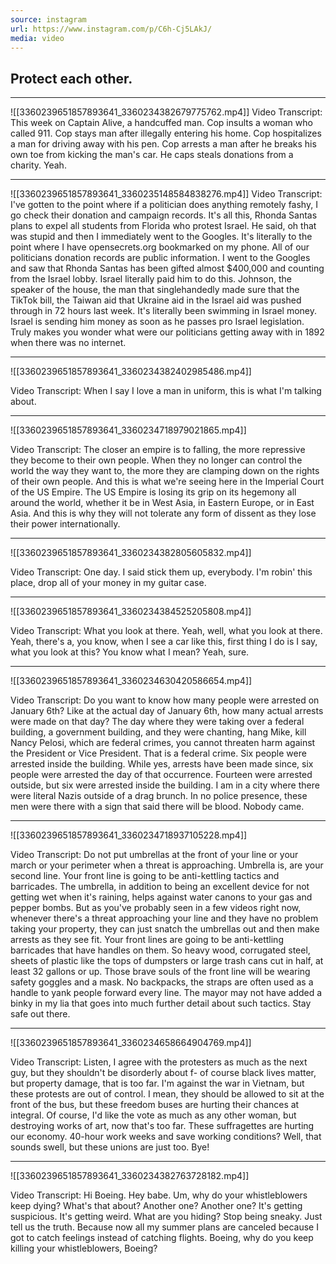 ```yaml
---
source: instagram
url: https://www.instagram.com/p/C6h-Cj5LAkJ/
media: video
---
```


## Protect each other.

---

![[3360239651857893641_3360234382679775762.mp4]]
Video Transcript:
	This week on Captain Alive, a handcuffed man.
	Cop insults a woman who called 911.
	Cop stays man after illegally entering his home.
	Cop hospitalizes a man for driving away with his pen.
	Cop arrests a man after he breaks his own toe
	from kicking the man's car.
	He caps steals donations from a charity.
	Yeah.

---

![[3360239651857893641_3360235148584838276.mp4]]
Video Transcript:
	I've gotten to the point where if a politician does anything remotely fashy, I go check
	their donation and campaign records.
	It's all this, Rhonda Santas plans to expel all students from Florida who protest Israel.
	He said, oh that was stupid and then I immediately went to the Googles.
	It's literally to the point where I have opensecrets.org bookmarked on my phone.
	All of our politicians donation records are public information.
	I went to the Googles and saw that Rhonda Santas has been gifted almost $400,000 and counting
	from the Israel lobby.
	Israel literally paid him to do this.
	Johnson, the speaker of the house, the man that singlehandedly made sure that the TikTok
	bill, the Taiwan aid that Ukraine aid in the Israel aid was pushed through in 72 hours
	last week.
	It's literally been swimming in Israel money.
	Israel is sending him money as soon as he passes pro Israel legislation.
	Truly makes you wonder what were our politicians getting away with in 1892 when there was no internet.

---

![[3360239651857893641_3360234382402985486.mp4]]

Video Transcript:
	When I say I love a man in uniform, this is what I'm talking about.


---

![[3360239651857893641_3360234718979021865.mp4]]

Video Transcript:
	The closer an empire is to falling, the more repressive they become to their own people.
	When they no longer can control the world the way they want to,
	the more they are clamping down on the rights of their own people.
	And this is what we're seeing here in the Imperial Court of the US Empire.
	The US Empire is losing its grip on its hegemony all around the world,
	whether it be in West Asia, in Eastern Europe, or in East Asia.
	And this is why they will not tolerate any form of dissent
	as they lose their power internationally.

---

![[3360239651857893641_3360234382805605832.mp4]]

Video Transcript:
	One day.
	I said stick them up, everybody.
	I'm robin' this place, drop all of your money in my guitar case.

---

![[3360239651857893641_3360234384525205808.mp4]]

Video Transcript:
	What you look at there.
	Yeah, well, what you look at there.
	Yeah, there's a, you know, when I see a car like this,
	first thing I do is I say, what you look at this?
	You know what I mean?
	Yeah, sure.

---

![[3360239651857893641_3360234630420586654.mp4]]

Video Transcript:
	Do you want to know how many people were arrested on January 6th?
	Like at the actual day of January 6th, how many actual arrests were made on that day?
	The day where they were taking over a federal building, a government building, and they were
	chanting, hang Mike, kill Nancy Pelosi, which are federal crimes, you cannot threaten harm
	against the President or Vice President.
	That is a federal crime.
	Six people were arrested inside the building.
	While yes, arrests have been made since, six people were arrested the day of that occurrence.
	Fourteen were arrested outside, but six were arrested inside the building.
	I am in a city where there were literal Nazis outside of a drag brunch.
	In no police presence, these men were there with a sign that said there will be blood.
	Nobody came.

---

![[3360239651857893641_3360234718937105228.mp4]]

Video Transcript:
	Do not put umbrellas at the front of your line or your march or your perimeter when a threat is approaching.
	Umbrella is, are your second line. Your front line is going to be anti-kettling tactics and barricades.
	The umbrella, in addition to being an excellent device for not getting wet when it's raining,
	helps against water canons to your gas and pepper bombs.
	But as you've probably seen in a few videos right now, whenever there's a threat approaching your line
	and they have no problem taking your property, they can just snatch the umbrellas out and then make arrests as they see fit.
	Your front lines are going to be anti-kettling barricades that have handles on them.
	So heavy wood, corrugated steel, sheets of plastic like the tops of dumpsters or large trash cans cut in half,
	at least 32 gallons or up. Those brave souls of the front line will be wearing safety goggles and a mask.
	No backpacks, the straps are often used as a handle to yank people forward every line.
	The mayor may not have added a binky in my lia that goes into much further detail about such tactics.
	Stay safe out there.

---

![[3360239651857893641_3360234658664904769.mp4]]

Video Transcript:
	Listen, I agree with the protesters as much as the next guy, but they shouldn't be disorderly about
	f- of course black lives matter, but property damage, that is too far.
	I'm against the war in Vietnam, but these protests are out of control.
	I mean, they should be allowed to sit at the front of the bus, but these freedom buses are hurting their chances at integral.
	Of course, I'd like the vote as much as any other woman, but destroying works of art, now that's too far.
	These suffragettes are hurting our economy.
	40-hour work weeks and save working conditions? Well, that sounds swell, but these unions are just too. Bye!


---

![[3360239651857893641_3360234382763728182.mp4]]

Video Transcript:
	Hi Boeing. Hey babe. Um, why do your whistleblowers keep dying?
	What's that about? Another one? Another one?
	It's getting suspicious. It's getting weird.
	What are you hiding? Stop being sneaky.
	Just tell us the truth.
	Because now all my summer plans are canceled because I got to catch feelings instead of catching flights.
	Boeing, why do you keep killing your whistleblowers, Boeing?
